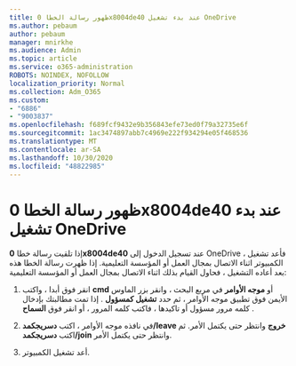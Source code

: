 ```yaml
---
title: ظهور رسالة الخطا 0x8004de40 عند بدء تشغيل OneDrive
ms.author: pebaum
author: pebaum
manager: mnirkhe
ms.audience: Admin
ms.topic: article
ms.service: o365-administration
ROBOTS: NOINDEX, NOFOLLOW
localization_priority: Normal
ms.collection: Adm_O365
ms.custom:
- "6886"
- "9003837"
ms.openlocfilehash: f689fcf9432e9b356843efe73ed0f79a32735e6f
ms.sourcegitcommit: 1ac3474897abb7c4969e222f934294e05f468536
ms.translationtype: MT
ms.contentlocale: ar-SA
ms.lasthandoff: 10/30/2020
ms.locfileid: "48822985"
---
```

# <a name="0x8004de40-error-when-launching-onedrive"></a>ظهور رسالة الخطا 0x8004de40 عند بدء تشغيل OneDrive

إذا تلقيت رسالة خطا **0x8004de40** عند تسجيل الدخول إلى OneDrive ، فأعد تشغيل الكمبيوتر اثناء الاتصال بمجال العمل أو المؤسسة التعليمية. إذا ظهرت رسالة الخطا هذه بعد أعاده التشغيل ، فحاول القيام بذلك اثناء الاتصال بمجال العمل أو المؤسسة التعليمية:

1. انقر فوق أبدا ، واكتب **cmd** أو **موجه الأوامر**  في مربع البحث ، وانقر بزر الماوس الأيمن فوق تطبيق موجه الأوامر ، ثم حدد  **تشغيل كمسؤول** . إذا تمت مطالبتك بإدخال كلمه مرور مسؤول أو تاكيدها ، فاكتب كلمه المرور ، أو انقر فوق **السماح** .  

2. في نافذه موجه الأوامر ، اكتب **دسريجكمد/leave خروج**  وانتظر حتى يكتمل الأمر. ثم اكتب **دسريجكمد/join** وانتظر حتى يكتمل الأمر.
3. أعد تشغيل الكمبيوتر.
